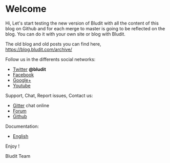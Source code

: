 # Welcome
<!-- date: 2017-07-15 22:00:00 -->

Hi,
Let's start testing the new version of Bludit with all the content of this blog on Github and for each merge to master is going to be reflected on the blog. You can do it with your own site or blog with Bludit.

The old blog and old posts you can find here, https://blog.bludit.com/archive/

Follow us in the differents social networks:
* [Twitter](https://twitter.com/bludit) **@bludit**
* [Facebook](https://www.facebook.com/bluditcms)
* [Google+](https://plus.google.com/+Bluditcms)
* [Youtube](https://www.youtube.com/channel/UCuLu0Z_CHBsTiYTDz129x9Q)

Support, Chat, Report issues, Contact us:
* [Gitter](https://gitter.im/dignajar/bludit) chat online
* [Forum](https://forum.bludit.org)
* [Github](https://github.com/dignajar/bludit)

Documentation:
* [English](https://docs.bludit.com/en/)

Enjoy !

Bludit Team
